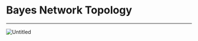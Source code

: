 # Bayes Network Topology

---

![Untitled](Bayes%20Network%20Topology%206502cc97d50843309cb18a40b1ee4dc6/Untitled.png)